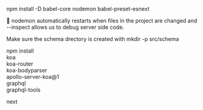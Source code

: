 npm install -D babel-core nodemon babel-preset-esnext

🐢 nodemon automatically restarts when files in the project are changed and --inspect allows us to debug server side code.

Make sure the schema drectory is created with mkdir -p src/schema

npm install \
  koa \
  koa-router \
  koa-bodyparser \
  apollo-server-koa@1 \
  graphql \
  graphql-tools

next